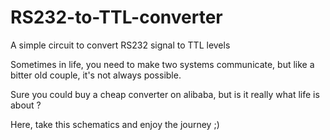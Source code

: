 # RS232-to-TTL-converter
A simple circuit to convert RS232 signal to TTL levels

Sometimes in life, you need to make two systems communicate, but like a bitter old couple, it's not always possible.

Sure you could buy a cheap converter on alibaba, but is it really what life is about ?

Here, take this schematics and enjoy the journey ;)
